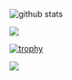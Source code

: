 
![github stats](https://github-readme-stats.vercel.app/api?username=itz-MK-302&show_icons=true&include_all_commits=true&theme=chartreuse-dark&cache_seconds=3200)

<img src="https://github-readme-stats.anuraghazra1.vercel.app/api/top-langs/?username=itz-MK-302&layout=compact&theme=chartreuse-dark" />

[![trophy](https://github-profile-trophy.vercel.app/?username=itz-MK-302)](https://github.com/ryo-ma/github-profile-trophy)

![](https://komarev.com/ghpvc/?username=itz-MK-302)

